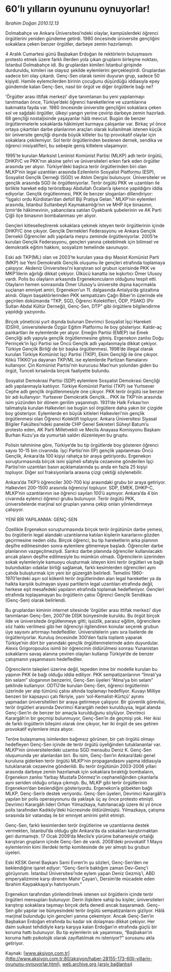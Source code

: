 # 60’lı yılların oyununu oynuyorlar!

*İbrahim Doğan 2010.12.13*

<div class="pNewsDetailMainContent" itemprop="articleBody">
 <p>
  Dolmabahçe ve Ankara Üniversitesi’ndeki olaylar, kampüslerdeki öğrenci örgütlerini yeniden gündeme getirdi. 1980 öncesinde üniversite gençliğini sokaklara çeken benzer örgütler, darbeye zemin hazırlamıştı.
 </p>
 <p>
  <p class="MsoNormal">
   4 Aralık Cumartesi günü Başbakan Erdoğan ile rektörlerin buluşmasını protesto etmek üzere farklı illerden yola çıkan grupların birleşme noktası, İstanbul Dolmabahçe idi. Bu gruplardan kimileri İstanbul girişinde durduruldu, kimileri ise olaysız şekilde eylemlerini gerçekleştirdi. Gruplardan sadece biri olay çıkardı. Genç-Sen olarak ismini duyuran grup, sadece 50 kişiydi. Hamile eylemcilerden birinin çocuğunu düşürdüğü iddiasıyla epey gündemde kalan Genç-Sen, nasıl bir örgüt ve diğer örgütlerle bağı ne?
  </p>
  <p class="MsoNormal">
   ‘Örgütler arası ittifak merkezi’ diye tanımlanan bu yeni yapılanmayı tanıtmadan önce, Türkiye’deki öğrenci hareketlerine ve uzantılarına bakmakta fayda var. 1980 öncesinde üniversite gençliğini sokaklara çeken sol ve sağdaki örgütler, ülkeyi yangın yerine çevirip darbeye zemin hazırladı. 68 gençliği nostaljisinde yaşayanlar hâlâ mevcut. Bugün de benzer örgütlenmelerle sokaklarda hâkimiyet kurmaya çalışanlar var. Birkaç yıl önce ortaya çıkartılan darbe planlarının araçları olarak kullanılmak istenen küçük bir üniversite gençliği dışında büyük kitleler bu tip provokatif olaylar için sokaklara çekilemiyor. Sol terör örgütlerinden beslenen dernek, sendika ve öğrenci inisiyatifleri, bu sebeple geniş kitlelere ulaşamıyor.
  </p>
  <p class="MsoNormal">
   1995’te kurulan Marksist Leninist Komünist Partisi (MLKP) adlı terör örgütü, DHKP/C ve PKK’nın aksine şehri ve üniversiteleri erken fark eden örgütler arasında yer alıyor. Türkiye’deki başlıca terör örgütlerinden biri olan MLKP’nin legal uzantıları arasında Ezilenlerin Sosyalist Platformu (ESP), Sosyalist Gençlik Derneği (SGD) ve Atılım Dergisi bulunuyor. Üniversiteler ve gençlik arasında SGD ile örgütleniyorlar. Terör örgütü PKK ve uzantıları ile birlikte hareket edip teröristbaşı Abdullah Öcalan’a işkence yapıldığını iddia ediyorlar. Gençlik örgütlenmesi, PKK ile benzer sloganları dillendiriyor: “İşgalci ordu Kürdistan’dan defol! Biji Pratiya Gelan.” MLKP’nin eylemleri arasında, İstanbul Sultanbeyli Kaymakamlığı’nın ve MHP ilçe binasının, İzmir’de hâkimevinin, yabancılara satılan Oyakbank şubelerinin ve AK Parti Çiğli ilçe binasının bombalanması yer alıyor.
  </p>
  <p class="MsoNormal">
   Gençleri kitleselleştirerek sokaklara çekmek isteyen terör örgütlerinin içinde DHKP/C öne çıkıyor. Gençlik Dernekleri Federasyonu ve Ankara Gençlik Dernekli Öğrenciler adlı yapılarla meşru zeminde örgütleniyorlar. 2005’te kurulan Gençlik Federasyonu, gençleri yanına çekebilmek için bilimsel ve demokratik eğitim hakkını, sosyalizm temelinde savunuyor.
  </p>
  <p class="MsoNormal">
   Eski adı TKP(ML) olan ve 2003’te kurulan yasa dışı Maoist Komünist Parti (MKP) ise Yeni Demokratik Gençlik oluşumu ile gençleri etrafında toplamaya çalışıyor. Akdeniz Üniversitesi’ni karıştıran sol grubun içerisinde PKK ve MKP’lilerin ağırlığı dikkat çekiyor. Ülkücü kanatta ise kışkırtıcı Ömer Ulusoy vardı. Polis bu olayların arkasında Ergenekoncuların olduğunu tespit etti. Olayların hemen sonrasında Ömer Ulusoy’u üniversite dışına kaçırmakla suçlanan emniyet amiri, Ergenekon’un 11. dalgasında Antalya’da gözaltına alındı. Olayın başaktörlerinden PKK sempatizanı Çağrı Biber’in üzerinde ele geçirilen dokümanda “TKP, SGD, Öğrenci Kolektifleri, ÖDP, PSAKD (Pir Sultan Abdal Kültür Derneği), Genç-Sen, DTP” gibi örgütlere bilgilendirme yapıldığı yazıyordu.
  </p>
  <p class="MsoNormal">
   Birçok yöneticisi yurt dışında bulunan Devrimci Sosyalist İşçi Hareketi (DSİH), üniversitelerde Özgür Eğitim Platformu ile boy gösteriyor. Kaldır-aç pankartları ile eylemlerde yer alıyor. Emeğin Partisi (EMEP) ise Emek Gençliği adlı yapıyla gençlik örgütlenmesine gitmiş. Ergenekon zanlısı Doğu Perinçek’in İşçi Partisi ise Öncü Gençlik adlı yapılanmayla dikkat çekiyor. Türkiye Gençlik Birliği de bir başka örgütlenmesi. 1998’de illegal olarak kurulan Türkiye Komünist İşçi Partisi (TKİP), Ekim Gençliği ile öne çıkıyor. Kökü TİKKO’ya dayanan TKP/ML ise eylemlerde Partizan flamalarını kullanıyor. Çin Komünist Partisi’nin kurucusu Mao’nun yolundan giden bu örgüt, Tunceli kırsalında birçok faaliyette bulundu.
  </p>
  <p class="MsoNormal">
   Sosyalist Demokrasi Partisi (SDP) eylemlere Sosyalist Demokrasi Gençliği adlı yapılanmayla katılıyor. Türkiye Komünist Partisi (TKP) ise Yurtsever Cephe adlı gençlik örgütlenmesiyle öne çıkıyor. PKK terör örgütü ise benzer bir adı kullanıyor: Yurtsever Demokratik Gençlik… PKK ile TKP’nin arasında isim yüzünden bir dönem gerilim yaşanmıştı. 1931’de Halk Fırkası’nın talimatıyla kurulan Halkevleri ise bugün sol örgütlere daha yakın bir çizgide boy gösteriyor. Eylemlerde en büyük kitleleri Halkevleri’nin gençlik örgütlenmesi olan Öğrenci Kolektifi topluyor. Ankara Üniversitesi Siyasal Bilgiler Fakültesi’ndeki panelde CHP Genel Sekreteri Süheyl Batum’u protesto eden, AK Parti Milletvekili ve Meclis Anayasa Komisyonu Başkanı Burhan Kuzu’ya da yumurtalı saldırı düzenleyen bu gruptu.
  </p>
  <p class="MsoNormal">
   Polisin tahminine göre, Türkiye’de bu tip örgütlerde boy gösteren öğrenci sayısı 10-15 bin civarında. İşçi Partisi’nin (İP) gençlik yapılanması Öncü Gençlik, Ankara’da 100 kişiyi rahatça bir araya getiriyordu. Ergenekon soruşturmasında birçok ismi şüpheli sıfatıyla cezaevine gönderilen İşçi Partisi’nin uzantıları basın açıklamalarında şu anda en fazla 25 kişiyi topluyor. Diğer sol fraksiyonlarla arasına çizgi çektiği söylenebilir.
  </p>
  <p class="MsoNormal">
   Ankara’da TKP’li öğrenciler 300-700 kişi arasındaki grubu bir araya getiriyor. Halkevleri 200-1500 arasında öğrenciyi topluyor. SDP, EMEK, DHKP-C, MLKP’nin uzantılarının ise öğrenci sayıları 100’ü aşmıyor. Ankara’da 4 bin civarında eylemci öğrenci grubu bulunuyor. Terör örgütü PKK, üniversitelerde marjinal sol grupları yanına çekip onları yönlendirmeye çalışıyor.
  </p>
  <p class="MsoNormal">
   YENİ BİR YAPILANMA: GENÇ-SEN
  </p>
  <p class="MsoNormal">
   Özellikle Ergenekon soruşturmasında birçok terör örgütünün darbe yemesi, bu örgütlerin legal alandaki uzantılarına katılan kişilerin kararlarını gözden geçirmesine neden oldu. Birçok öğrenci, bu tip hareketlerin arka planının deşifre edilmesinden sonra eylemlere gitmemeye başladı. Öğrenciler darbe planlarının vazgeçilmeziydi. Sarıkız darbe planında öğrenciler kullanılacaktı ancak planın deşifre edilmesiyle bu mümkün olmadı. Öğrencilerin üzerinden sokak eylemleriyle kamuoyu oluşturmak isteyen kimi terör örgütleri ve bağlı bulundukları odaklar birliği sağlamak, farklı kesimlerden öğrencileri aynı çatıda buluşturmak için yeni bir güzergâh belirledi. Temelini 1960-1970’lerdeki aşırı sol kökenli terör örgütlerinden alan legal hareketler ya da halkta karşılık bulmayan siyasi partilerin legal uzantıları etrafında değil, herkese eşit mesafedeki yapıların etrafında toplamak hedefleniyor. Gençleri etrafında toplayamayan bu örgütlerin çatısı Öğrenci Gençlik Sendikası (Genç-Sen) olarak belirlendi.
  </p>
  <p class="MsoNormal">
   Bu gruplardan kiminin internet sitesinde ‘örgütler arası ittifak merkezi’ diye tanımlanan Genç-Sen, 2007’de DİSK bünyesinde kuruldu. Bu örgüt birçok ilde ve üniversitede örgütlenmeye gitti; işsizlik, parasız eğitim, öğrencilere söz hakkı verilmesi gibi her öğrenciyi ilgilendiren konular seçerek grubun üye sayısını artırmayı hedeflediler. Üniversitelerin yanı sıra liselerde de örgütleniyorlar. Kuruluş öncesinde 300’den fazla toplantı yaparak Türkiye’nin dört bir yanındaki gençlik örgütlenmelerinde adını duyurdular. Alexis Grigoropoulos isimli bir öğrencinin öldürülmesi sonrası Yunanistan sokaklarını savaş alanına çeviren olayları kullanıp Türkiye’de de benzer çatışmanın yaşanmasını hedeflediler.
  </p>
  <p class="MsoNormal">
   Öğrencilerin talepleri üzerine değil, tepeden inme bir modelle kurulan bu yapının PKK ile bağı olduğu iddia ediliyor. PKK sempatizanlarının “İmralı’ya bin selam” sloganının benzerini, Genç-Sen üyeleri “Atina’ya bin selam” şeklinde kullanıyor. ODTÜ’de kurulan Genç-Sen, öğrenci örgütlerinin üzerinde yer alıp tümünü çatısı altında toplamayı hedefliyor. Kuvayı Milliye benzeri bir kapsayıcı çatı fikriyle, yani ‘sol-Kemalist-Kürtçü’ ayrımı yapmadan üniversitelileri bir araya getirmeye çalışıyor. Bir güvenlik görevlisi, terör örgütleri arasında Devrimci Karargâh neden kurulduysa, legal alanda Genç-Sen’in de benzer bir amaçla kurulduğunu söylüyor. Devrimci Karargâh’ın bir geçmişi bulunmuyor, Genç-Sen’in de geçmişi yok. Her ikisi de farklı örgütlerin bileşimi olarak öne çıkıyor, her iki örgüt de ses getiren provokatif eylemlere imza atıyor.
  </p>
  <p class="MsoNormal">
   Teröre bulaşmamış isimlerden bağımsız görünen, bir çatı örgütü olmayı hedefleyen Genç-Sen içinde de terör örgütü üyeliğinden tutuklananlar var. MLKP’nin üniversitelerdeki uzantısı SGD mensubu Deniz K. Genç-Sen oluşumunda yer alanlardan biri. Bu isim, Genç-Sen’in Ankara’daki genel kuruluna giderken terör örgütü MLKP’nin propagandasını yapma iddiasıyla tutuklanarak cezaevine gönderildi. Bu terör örgütünün 2003-2006 yılları arasında darbeye zemin hazırlamak için sokaklara bıraktığı bombaların, Ergenekon zanlısı Yarbay Mustafa Dönmez’in cephaneliğinden çıkanlarla aynı seriden olduğu ortaya çıkmıştı. Bu, MLKP gibi terör örgütlerinin Ergenekon’dan beslendiğini gösteriyordu. Ergenekon’a göbekten bağlı MLKP, Genç-Sen’e destek veriyordu. Genç-Sen üyeleri, Devrimci Karargâh’a yapılan bir polis operasyonunu da yaklaşık üç ay önce protesto etmişti. Devrimci Karargâh lideri Orhan Yılmazkaya, hatırlanacağı üzere iki yıl önce polis tarafından Kadıköy’deki hücresinde öldürülmüştü. Yılmazkaya, çatışma sırasında bir vatandaş ile bir emniyet amirini şehit etmişti.
  </p>
  <p class="MsoNormal">
   Genç-Sen, farklı kesimlerden terör örgütlerine ve uzantılarına destek vermekten, İstanbul’da olduğu gibi Ankara’da da sokakları karıştırmaktan geri durmamıştı. 17 Ocak 2009’da Meclis’e yürüme bahanesiyle ortalığı karıştıran grupların içinde Genç-Sen de vardı. 2008’deki provokatif 1 Mayıs eylemlerinin kimi illerdeki tertip komitesinde de yer almıştı bu grubun üyeleri.
  </p>
  <p class="MsoNormal">
   Eski KESK Genel Başkanı Sami Evren’in şu sözleri, Genç-Sen’den ne beklendiğine işaret ediyor: “Genç-Sen’e baktığım zaman Dev-Genç’i görüyorum. İstanbul Üniversitesi’nde eylem yapan Deniz Gezmiş’i, ABD emperyalizmine karşı direnen Mahir Çayan’ı, Dersim’de mücadele eden İbrahim Kaypakkaya’yı hatırlıyorum.”
  </p>
  <p class="MsoNormal">
   Ergenekon tarafından yönlendirilmek istenen sol örgütlerin içinde terör örgütleri mensupları bulunuyor. Derin ilişkilere sahip bu kişiler, üniversiteleri karıştırıp sokaklara taşımayı birçok defa denedi ancak başaramadı. Genç-Sen gibi yapılar ise bünyesindeki terör örgütü sempatizanlarını gizliyor. Hâlâ marjinal bulunduğu için gençleri yanına çekemiyor. Ancak Genç-Sen’in Başbakan Erdoğan etrafında bu kadar sık dolaşması dikkat çekiyor. Her daim suikast tehdidiyle karşı karşıya kalan Erdoğan’ın etrafında güçlü bir koruma hattı bulunuyor. Bu tip eylemlerin sık yaşanması, “Başbakan’ın koruma hattı psikolojik olarak zayıflatılmak mı isteniyor?” sorusunu akla getiriyor.
  </p>
 </p>
</div>


Kaynak: [www.aksiyon.com.tr](http://www.aksiyon.com.tr:80/aksiyon/haber-28155-173-60li-yillarin-oyununu-oynuyorlar.html), [web.archive.org (arşiv bağlantısı)](http://web.archive.org/web/20150503230905/http://www.aksiyon.com.tr:80/aksiyon/haber-28155-173-60li-yillarin-oyununu-oynuyorlar.html)

